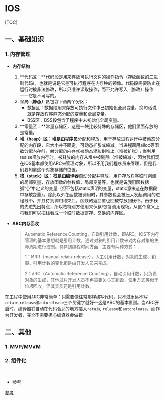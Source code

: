 # IOS

[TOC]

## 一、基础知识

### 1. 内存管理

- **内存结构**

  1. **代码区：**代码段是用来存放可执行文件的操作指令（存放函数的二进制代码），也就是说是它是可执行程序在内存种的镜像。代码段需要防止在运行时被非法修改，所以只准许读取操作，而不允许写入（修改）操作——它是不可写的。
  2. **全局（静态）区**包含下面两个分区：
     - 数据区：数据段用来存放可执行文件中已初始化全局变量，换句话说就是存放程序静态分配的变量和全局变量。
     - BSS区：BSS段包含了程序中未初始化全局变量。
  3. **常量区：**常量存储区，这是一块比较特殊的存储区，他们里面存放的是常量，
  4. **堆（heap）区：**堆是由**程序员**分配和释放，用于存放进程运行中被动态分配的内存段，它大小并不固定，可动态扩张或缩减。当进程调用alloc等函数分配内存时，新分配的内存就被动态添加到堆上（堆被扩张）；当利用realse释放内存时，被释放的内存从堆中被剔除（堆被缩减），因为我们现在iOS基本都使用ARC来管理对象，所以不用我们程序员来管理，但是我们要知道这个对象存储的位置。
  5. **栈（stack）区：**栈是由**编译器**自动分配并释放，用户存放程序临时创建的局部变量，存放函数的参数值，局部变量等。也就是说我们函数括弧“{}”中定义的变量（但不包括static声明的变量，static意味这在数据段中存放变量）。除此以外在函数被调用时，其参数也会被压入发起调用的进程栈中，并且待到调用结束后，函数的返回值也回被存放回栈中。由于栈的先进先出特点，所以栈特别方便用来保存/恢复调用现场。从这个意义上将我们可以把栈看成一个临时数据寄存、交换的内存区。

- **ARC内存回收**

  > Automatic Reference Counting，自动引用计数，即ARC。IOS下内存管理的基本思想就是引用计数，通过对象的引用计数来对内存对象的生命周期进行控制。具体到编程时间方面，主要有两种方式：
  >
  > 1：MRR（manual retain-release），人工引用计数，对象的生成、销毁、引用计数的变化都是由开发人员来完成。
  >
  > 2：ARC（Automatic Reference Counting），自动引用计数，只负责对象的生成，其他过程开发人员不再需要关心其销毁，使用方式类似于垃圾回收，但其实质还是引用计数。

​	在工程中使用ARC非常简单：只需要像往常那样编写代码，只不过永远不写`retain`,`release`和`autorelease`三个关键字就好～这是ARC的基本原则。当ARC开启时，编译器将自动在代码合适的地方插入`retain`, `release`和`autorelease`，而作为开发者，完全不需要担心编译器会做错

## 二、其他

### 1. MVP/MVVM

### 2. 组件化





<br>

- 参考

[参考](https://www.cnblogs.com/dins/p/ios-zu-jian-hua-fang-an.html)

